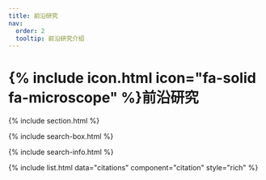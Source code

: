 ```yaml
---
title: 前沿研究
nav:
  order: 2
  tooltip: 前沿研究介绍
---
```


# {% include icon.html icon="fa-solid fa-microscope" %}前沿研究

{% include section.html %}

{% include search-box.html %}

{% include search-info.html %}

{% include list.html data="citations" component="citation" style="rich" %}
